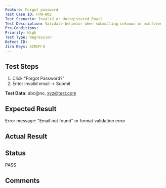 ```yaml
---
Feature: Forgot password
Test Case ID: FPW-002
Test Scenario: Invalid or Unregistered Email
Test Description: Validate behavior when submitting unknown or malformed email
Pre-Conditions: 
Priority: High
Test Type: Regression
Defect ID: 
Jira Keys: SCRUM-8
---
```


## Test Steps
1. Click "Forgot Password?"
2. Enter invalid email → Submit

**Test Data:** abc@no, xyz@test.com

## Expected Result
Error message: "Email not found" or format validation error

## Actual Result


## Status
PASS

## Comments

